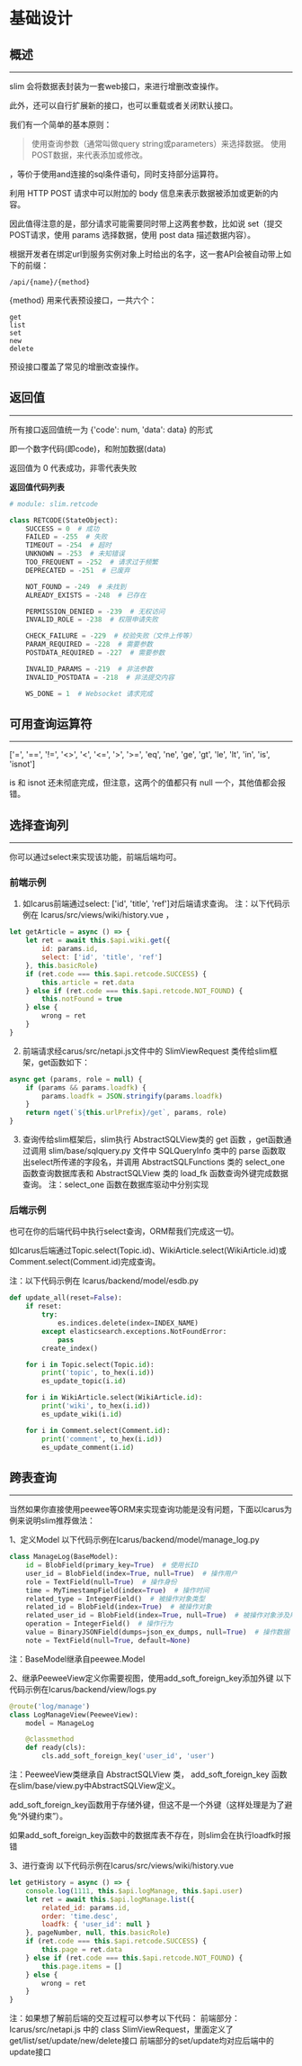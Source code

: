 
# 基础设计

## 概述
---

slim 会将数据表封装为一套web接口，来进行增删改查操作。

此外，还可以自行扩展新的接口，也可以重载或者关闭默认接口。


我们有一个简单的基本原则：

> 使用查询参数（通常叫做query string或parameters）来选择数据。
> 使用POST数据，来代表添加或修改。


，等价于使用and连接的sql条件语句，同时支持部分运算符。

利用 HTTP POST 请求中可以附加的 body 信息来表示数据被添加或更新的内容。

因此值得注意的是，部分请求可能需要同时带上这两套参数，比如说 set（提交POST请求，使用 params 选择数据，使用 post data 描述数据内容）。

根据开发者在绑定url到服务实例对象上时给出的名字，这一套API会被自动带上如下的前缀：

```
/api/{name}/{method}
```

{method} 用来代表预设接口，一共六个：
```
get
list
set
new
delete
```

预设接口覆盖了常见的增删改查操作。


## 返回值
---

所有接口返回值统一为 {'code': num, 'data': data} 的形式

即一个数字代码(即code)，和附加数据(data)

返回值为 0 代表成功，非零代表失败

**返回值代码列表**
```python
# module: slim.retcode

class RETCODE(StateObject):
    SUCCESS = 0  # 成功
    FAILED = -255  # 失败
    TIMEOUT = -254  # 超时
    UNKNOWN = -253  # 未知错误
    TOO_FREQUENT = -252  # 请求过于频繁
    DEPRECATED = -251  # 已废弃

    NOT_FOUND = -249  # 未找到
    ALREADY_EXISTS = -248  # 已存在

    PERMISSION_DENIED = -239  # 无权访问
    INVALID_ROLE = -238  # 权限申请失败

    CHECK_FAILURE = -229  # 校验失败（文件上传等）
    PARAM_REQUIRED = -228  # 需要参数
    POSTDATA_REQUIRED = -227  # 需要参数

    INVALID_PARAMS = -219  # 非法参数
    INVALID_POSTDATA = -218  # 非法提交内容

    WS_DONE = 1  # Websocket 请求完成
```


## 可用查询运算符
---

['=', '==', '!=', '<>', '<', '<=', '>', '>=', 'eq', 'ne', 'ge', 'gt', 'le', 'lt', 'in', 'is', 'isnot']

is 和 isnot 还未彻底完成，但注意，这两个的值都只有 null 一个，其他值都会报错。



## 选择查询列
---
你可以通过select来实现该功能，前端后端均可。

### 前端示例
1. 如Icarus前端通过select: ['id', 'title', 'ref']对后端请求查询。
注：以下代码示例在 Icarus/src/views/wiki/history.vue ，

```javascript
let getArticle = async () => {
    let ret = await this.$api.wiki.get({
        id: params.id,
        select: ['id', 'title', 'ref']
    }, this.basicRole)
    if (ret.code === this.$api.retcode.SUCCESS) {
        this.article = ret.data
    } else if (ret.code === this.$api.retcode.NOT_FOUND) {
        this.notFound = true
    } else {
        wrong = ret
    }
}

```
2. 前端请求经carus/src/netapi.js文件中的 SlimViewRequest 类传给slim框架，get函数如下：

```javascript
async get (params, role = null) {
    if (params && params.loadfk) {
        params.loadfk = JSON.stringify(params.loadfk)
    }
    return nget(`${this.urlPrefix}/get`, params, role)
}
```

3. 查询传给slim框架后，slim执行 AbstractSQLView类的 get 函数 ，get函数通过调用 slim/base/sqlquery.py 文件中 SQLQueryInfo 类中的 parse 函数取出select所传递的字段名，并调用 AbstractSQLFunctions 类的 select_one 函数查询数据库表和 AbstractSQLView 类的 load_fk 函数查询外键完成数据查询。
注：select_one 函数在数据库驱动中分别实现

### 后端示例

也可在你的后端代码中执行select查询，ORM帮我们完成这一切。

如Icarus后端通过Topic.select(Topic.id)、WikiArticle.select(WikiArticle.id)或Comment.select(Comment.id)完成查询。

注：以下代码示例在 Icarus/backend/model/esdb.py

```python
def update_all(reset=False):
    if reset:
        try:
            es.indices.delete(index=INDEX_NAME)
        except elasticsearch.exceptions.NotFoundError:
            pass
        create_index()

    for i in Topic.select(Topic.id):
        print('topic', to_hex(i.id))
        es_update_topic(i.id)

    for i in WikiArticle.select(WikiArticle.id):
        print('wiki', to_hex(i.id))
        es_update_wiki(i.id)

    for i in Comment.select(Comment.id):
        print('comment', to_hex(i.id))
        es_update_comment(i.id)
```

## 跨表查询
---
当然如果你直接使用peewee等ORM来实现查询功能是没有问题，下面以lcarus为例来说明slim推荐做法：

1、定义Model
以下代码示例在Icarus/backend/model/manage_log.py 
```python
class ManageLog(BaseModel):
    id = BlobField(primary_key=True)  # 使用长ID
    user_id = BlobField(index=True, null=True)  # 操作用户
    role = TextField(null=True)  # 操作身份
    time = MyTimestampField(index=True)  # 操作时间
    related_type = IntegerField()  # 被操作对象类型
    related_id = BlobField(index=True)  # 被操作对象
    related_user_id = BlobField(index=True, null=True)  # 被操作对象涉及用户
    operation = IntegerField()  # 操作行为
    value = BinaryJSONField(dumps=json_ex_dumps, null=True)  # 操作数据
    note = TextField(null=True, default=None)
```
注：BaseModel继承自peewee.Model

2、继承PeeweeView定义你需要视图，使用add_soft_foreign_key添加外键
以下代码示例在Icarus/backend/view/logs.py 
```python
@route('log/manage')
class LogManageView(PeeweeView):
    model = ManageLog

    @classmethod
    def ready(cls):
        cls.add_soft_foreign_key('user_id', 'user')
```

注：PeeweeView类继承自 AbstractSQLView 类， add_soft_foreign_key 函数在slim/base/view.py中AbstractSQLView定义。

add_soft_foreign_key函数用于存储外键，但这不是一个外键（这样处理是为了避免“外键约束”）。

如果add_soft_foreign_key函数中的数据库表不存在，则slim会在执行loadfk时报错

3、进行查询
以下代码示例在Icarus/src/views/wiki/history.vue

```javascript
let getHistory = async () => {
    console.log(1111, this.$api.logManage, this.$api.user)
    let ret = await this.$api.logManage.list({
        related_id: params.id,
        order: 'time.desc',
        loadfk: { 'user_id': null }
    }, pageNumber, null, this.basicRole)
    if (ret.code === this.$api.retcode.SUCCESS) {
        this.page = ret.data
    } else if (ret.code === this.$api.retcode.NOT_FOUND) {
        this.page.items = []
    } else {
        wrong = ret
    }
}
```
注：如果想了解前后端的交互过程可以参考以下代码：
 前端部分：Icarus/src/netapi.js 中的 class SlimViewRequest，里面定义了get/list/set/update/new/delete接口
 前端部分的set/update均对应后端中的update接口
 